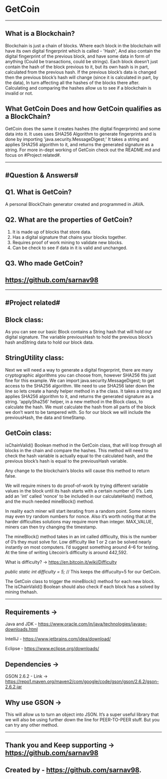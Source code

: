 # GetCoin
---------
What is a Blockchain?
----------------------
Blockchain is just a chain of blocks. 
Where each block in the blockchain will have its own digital fingerprint which is called - 'Hash', 
And also contain the digital fingerprint of the previous block, and have some data in form of anything (Could be transactions, could be strings).
Each block doesn’t just contain the hash of the block previous to it, but its own hash is in part, calculated from the previous hash. 
If the previous block’s data is changed then the previous block’s hash will change (since it is calculated in part, by the data),
In turn affecting all the hashes of the blocks there after. 
Calculating and comparing the hashes allow us to see if a blockchain is invalid or not.

What GetCoin Does and how GetCoin qualifies as a BlockChain?
-------------------------------------------------------------
GetCoin does the same it creates hashes (the digital fingerprints) and some data into it.
It uses uses SHA256 Algorithm to generate fingerprints and is done by importing 'java.security.MessageDigest;'
It takes a string and applies SHA256 algorithm to it, and returns the generated signature as a string.
For more in-dept working of GetCoin check out the README.md and focus on #Project related#.

-----------------------------------------------
#Question & Answers#
-------------------
Q1. What is GetCoin?
--------------------
A personal BlockChain generator created and programmed in JAVA.

Q2. What are the properties of GetCoin?
---------------------------------------
1. It is made up of blocks that store data.
2. Has a digital signature that chains your blocks together.
3. Requires proof of work mining to validate new blocks.
4. Can be check to see if data in it is valid and unchanged.

Q3. Who made GetCoin?
---------------------
https://github.com/sarnav98
------------------------------

------------------------------------------------------------

#Project related#
-----------------
Block class:
------------
As you can see our basic Block contains a String hash that will hold our digital signature. 
The variable previousHash to hold the previous block’s hash andString data to hold our block data.

StringUtility class:
--------------------
Next we will need a way to generate a digital fingerprint,
there are many cryptographic algorithms you can choose from, however SHA256 fits just fine for this example. We can import java.security.MessageDigest; to get access to the SHA256 algorithm.
We need to use SHA256 later down the line so lets create a handy helper method in a the class.
It takes a string and applies SHA256 algorithm to it, and returns the generated signature as a string.
'applySha256' helper, in a new method in the Block class, to calculate the hash. 
We must calculate the hash from all parts of the block we don’t want to be tampered with. 
So for our block we will include the previousHash, the data and timeStamp.

GetCoin class:
--------------
isChainValid() Boolean method in the GetCoin class, 
that will loop through all blocks in the chain and compare the hashes. 
This method will need to check the hash variable is actually equal to the calculated hash, 
and the previous block’s hash is equal to the previousHash variable.

Any change to the blockchain’s blocks will cause this method to return false.

We will require miners to do proof-of-work by trying different variable values in the block until its hash starts with a certain number of 0’s.
Lets add an 'int' called 'nonce' to be included in our calculateHash() method, and the much needed mineBlock() method.

In reality each miner will start iterating from a random point. 
Some miners may even try random numbers for nonce. 
Also it’s worth noting that at the harder difficulties solutions may require more than integer.
MAX_VALUE, miners can then try changing the timestamp.

The mineBlock() method takes in an int called difficulty, this is the number of 0’s they must solve for. 
Low difficulty like 1 or 2 can be solved nearly instantly on most computers.
I’d suggest something around 4–6 for testing. 
At the time of writing Litecoin’s difficulty is around 442,592.

What is difficulty? -> https://en.bitcoin.it/wiki/Difficulty

*public static int difficulty = 5;* // This keeps the diffuculty=5 for our GetCoin.

The GetCoin class to trigger the mineBlock() method for each new block. 
The isChainValid() Boolean should also check if each block has a solved by mining thehash.

----------------

Requirements ->
-------------
Java and JDK - https://www.oracle.com/in/java/technologies/javase-downloads.html

IntelliJ - https://www.jetbrains.com/idea/download/

Eclipse - https://www.eclipse.org/downloads/


Dependencies -> 
---------------

GSON 2.6.2 - Link -> https://repo1.maven.org/maven2/com/google/code/gson/gson/2.6.2/gson-2.6.2.jar

Why use GSON ->
-------------
This will allow us to turn an object into JSON.
It’s a super useful library that we will also be using further down the line for PEER-TO-PEER stuff.
But you can try any other method.

--------------------------------------------------------------------------------------
Thank you and Keep supporting -> https://github.com/sarnav98
-------------------------------------------------------------
Created by - https://github.com/sarnav98.
-----------------------------------------

